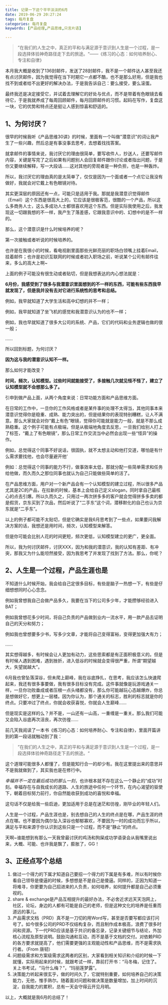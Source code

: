 ```yaml
---
title: 记录一下这个平平淡淡的6月
date: 2019-06-29 20:27:24
tags: 每月复盘
categories: 每月复盘
keywords: [产品经理,产品思维,只言片语]

---
```


> ”在我们的人生之中，真正的平和与满足源于意识到人生是一个过程，是一段选择体验神奇路径走下去的旅途。“——《练习的心态：如何培养耐心、专注和自律》

<!--more-->

本月我大概是收到了136封邮件，发送了28封邮件，我不是一个邮件达人甚至我还有点讨厌邮件，因为我觉得在当下时期它一点都不酷，也不是那么好用，但是我也找不到或者给不出更好的解决办法，于是我告诉自己：要么接受，要么滚蛋。

最终我还是决定接受它，并试着去理解它的好处与优点，而不是带着有色眼镜去看待它，于是我就养成了每周回顾邮件，每月回顾邮件的习惯。起码在写作，复盘这一块，它的优势和特点还是挺让人感到惊喜和舒适的。

## 1、为何讨厌？

很早的时候我听《产品思维30讲》的时候，里面有一个叫做"潜意识"的词让我产生了一些兴趣，然后总是有事没事去思考，去想着找找答案。

就拿邮件的事情来说，我讨厌它的理由很简单，要写收件人，抄送人，还要写邮件内容，关键是写完了之后如果有问题别人会回复邮件跟你讨论或者指出问题，于是你又要继续解释，写一大段话……这对其他的旁观者是一种负担，也是一种轰炸。

所以，我讨厌它的理由真的是太简单了，仅仅是因为一个面或者一个点它让我没有做好，我就会对它戴上有色眼镜对待。

其实更深层的原因还有一点，可能只是适用于我。那就是我潜意识觉得邮件（Email）这个东西是很高大上的，它应该是很极客范，很酷的一个产品，所以这么多商务人士，这么多成功人士都很喜欢用这个东西。但是实际我使用之后，我发现这一切跟我想的不一样，我产生了落差感，它跟我意识中的、幻想中的是不一样的。

那么，这个潜意识是什么时候培养的呢？

第一次接触或者听说的时候培养的。

也许是在我很小的时候，看电视剧里面那些光鲜亮丽的职场白领嘴上挂着Email，挂着邮件；也许是初识互联网的时候或者初入职场之前，听说某个公司有邮件往来，多么的高大上啊~

上面的例子可能没有很生动或者贴切，但是我想表达的内心想法就是：

**6月份，我感受到了很多与我潜意识里面想到的不一样的东西，可能有些东西我早就发现了，但是我并没有去对它进行系统性的思考和总结。**

例如，我早就知道了大学生活和高中幻想的并不一样；

例如，我早就知道了坐飞机的感觉和我潜意识认为的也不一样；

例如，我也早就知道了很多大公司的系统、产品，它们的代码和业务逻辑也做的很一般；

……

所以回到标题，为何讨厌？

**因为这与我的潜意识认知不一样。**

那么如何才能改变？

**时间，频次，认知模型。过些时间就能接受了，多接触几次就见怪不怪了，建立了认知模型就不会想那么多了。**

引申到做产品上面，从两个角度来说：日常功能方面和产品思维方面。

在日常的工作中，一旦你的工作风格或者是某件事的处理不太得当，其他同事本来潜意识觉得你是稳重、成熟、能力突出的，但是结果你的表现特别糟糕，让人不满意。那么大家就会对你“戴上有色”眼镜，觉得你可能就是能力一般，就是不那么成熟稳重。这个例子可能有点极端，但是从极端地角度去反思，一旦我们给别人打上了标签，“戴上了有色眼镜”，那么日常工作交流当中必然会出现一些“怪异”的操作。

例如，总觉得这个同事不好说话，很固执，就不太想主动和他打交道，哪怕是有什么需求要找他，也会尽量避开他’

例如：总觉得这个同事的能力不行，做事效率太低，那就分配一些简单需求和任务给他做，而久而久之那位同事也就认为自己只能做些简单的活了。

在产品思维方面，用户对一个新产品会有一个认知模型的建立过程，所以很多产品尤其是2C的产品，在拉新的时候，基本上会给自己定义slogan，同时拿自己最核心的点去引爆。所以久而久之，只用过一两次拼多多的客户就会觉得拼多多卖的都是假货，京东买到了次品，然后听说了“二手东”这个词，潜移默化的自己也认为京东就是“二手东”。

以上的例子都可能不太贴切，但是它确实是我6月思考到了一些点，如果要问我解决方案的话，我想还是用时间，频次，认知模型来解答。

但是你可能会比别人花的时间更短，频次更低，认知模型建立的更广，更全面。

所以，我为何讨厌邮件，讨厌XXX，因为和我的潜意识，我的认知有差距、有冲突，那我又为什么能坦然接受，因为我思考了并发现了找到了方法。那么，你呢？

## 2、人生是一个过程，产品生涯也是

不知道什么时候开始，我会给自己定很多目标，有些是脑子一热想一下，有些是仔细想想同时心心念念。

例如我曾想我自己会做产品多久，我要在当下的公司多少年，才能攒够经验进入BAT；

例如我曾想花多少时间，将自己负责的产品做到业内一流水平，用一款产品去证明自己的天分和努力；

例如我也曾想要多少书，写多少文章，才能将自己变得富裕，变得更加强大有力；

……

其实想得越多，有时候会让人更加有动力，这些思索都是有正面积极意义的。但是有时候人遇到困难，遇到挫折，进入低谷的时候就会变得很严重，所谓“期望越大，失望就越大”。

6月我也曾坠落深谷，但未爬上巅峰，我在谷底挣扎，在思考，我应该怎么快速爬起来，我还有很多事要做，我有很多目标没有完成。这件事就像是玩游戏通关一样，一旦你功败垂成或者压根一点头绪都没有，那么你可能越玩心态越爆炸，你总是想做好它，想更上一层楼。因为你认为，那个通关的标志，胜利的标志就是你的终点。只要冲过了终点，你就会收获喜悦，你就会人生巅峰……

但是现实是这样的么？并不是，一山还有一山高，一重缠是一重关。那么我们可能又会陷入谷底再次沮丧，再次彷徨……

前几天我阅读了一本书《练习的心态：如何培养耐心、专注和自律》，里面开篇讲到的第一段话就触动到了我：

> ”在我们的人生之中，真正的平和与满足源于意识到人生是一个过程，是一段选择体验神奇路径走下去的旅途。“

这个道理可能很多人都懂了，但是能知行合一的却少有。我在这里提出来的意思并不是我就做到了，其实我也是在修行中。

*幸福并不一定在最后成功的那么一刻*，也许根本就不存在这么一个静止的“成功”时刻。幸福存在与自我成长的道路、人生的旅途中任何一个环节，在内心渴望的驱使下，朝着目标努力前行，你自然能收获到成功的喜悦和幸福。

这句话不仅是给我一些启迪，更加适用于总是在迷茫和彷徨，刚毕业的年轻人们。

人生是一个过程，产品生涯也是，别去想自己的人生的终点是在哪，产品生涯的终点在哪。也不要因为偶尔坠入深谷也郁郁寡欢，不要因为一时的成功而忘乎所以，满足与平和来源于你认识到这些只是一个过程，而不是“静止”的终点。



天啊~谁能想到有那么一天我曾最讨厌的鸡汤和狗屎成功学语录会从我嘴里说出来，大概、可能、也许我是飘了，膨胀了，GG！

## 3、正经点写个总结

1. 做过一个得力的下属才知道自己要招一个得力的下属是有多难，所以有时候你看自己领导是傻逼的时候，多想想是不是自己是傻逼。同样的，正因为知道一将难寻，你更要为自己招进来的人负责，如何培养，如何提升都是自己必须重视的。
2. share & exchange是产品互相提升的最好办法，不必舍近求远天天泡网上，社区，论坛，身边的人都有可能是自己的老师，但是这种文化的培养是任重而道远的事儿。
3. 产品需求文档（PRD）真不是一刀切的用Word写，甚至是否要写都应该打问号了。如今很多公司的PRD不仅结构复杂，而且制作成本极高，浪费了很多时间和资源。下一代PRD应该是基于共识的备忘录，记录关键细节与结论，外加核心流程及原型说明。鼓励沟通和互动，而不是基于文档的交付。对依赖PRD的各方要求就提高了，他们需要更强的主观能动性和产品思维，而不是需求执行者。（From 唐韧）
4. 问题级需求和方案级需求这两者的区别，大家看到相关知识和介绍的时候一下就懂，实际用起来的时候，就跟考试一样，靠前打开书：“马冬梅，记住了。关上书考试，“马什么梅？”，“玛丽莲梦露”。
5. 决策能力听起来很玄乎，做的时间久了，它就特别重要，如何培养自己的决策能力，无他，惟手熟尔。随着面对问题和做决策是数量增加，加上时间的沉淀，自我能力的累积，总有一天会守得云开见月明。

以上，大概就是我6月的总结了！